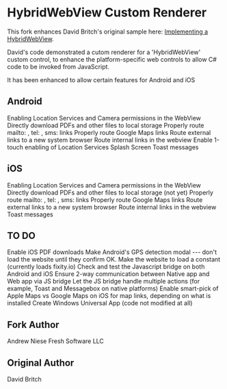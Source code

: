 HybridWebView Custom Renderer
=============================

This fork enhances David Britch's original sample here:  [Implementing a HybridWebView](http://developer.xamarin.com/guides/cross-platform/xamarin-forms/custom-renderer/hybridwebview/).

David's code demonstrated a cutom renderer for a 'HybridWebView' custom control, to enhance the platform-specific web controls to allow C# code to be invoked from JavaScript.

It has been enhanced to allow certain features for Android and iOS


Android
-------
Enabling Location Services and Camera permissions in the WebView
Directly download PDFs and other files to local storage
Properly route mailto: , tel: , sms: links
Properly route Google Maps links
Route external links to a new system browser
Route internal links in the webview
Enable 1-touch enabling of Location Services
Splash Screen
Toast messages

iOS
-------
Enabling Location Services and Camera permissions in the WebView
Directly download PDFs and other files to local storage (not yet)
Properly route mailto: , tel: , sms: links
Properly route Google Maps links
Route external links to a new system browser
Route internal links in the webview
Toast messages


TO DO
--------
Enable iOS PDF downloads
Make Android's GPS detection modal --- don't load the website until they confirm OK.
Make the website to load a constant (currently loads fixity.io)
Check and test the Javascript bridge on both Android and iOS
Ensure 2-way communication between Native app and Web app via JS bridge
Let the JS bridge handle multiple actions (for example, Toast and Messagebox on native platforms)
Enable smart-pick of Apple Maps vs Google Maps on iOS for map links, depending on what is installed
Create Windows Universal App (code not modified at all)


Fork Author
------------------
Andrew Niese
Fresh Software LLC

Original Author
------------------
David Britch
